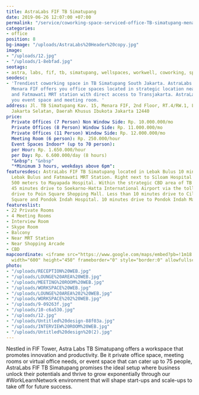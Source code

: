 ```yaml
---
title: AstraLabs FIF TB Simatupang
date: 2019-06-26 12:07:00 +07:00
permalink: "/service/coworking-space-serviced-office-TB-simatupang-menara-FIF-jakarta.html"
categories:
- office
position: 8
bg-image: "/uploads/AstraLabs%20Header%20copy.jpg"
image:
- "/uploads/12.jpg"
- "/uploads/1-8ebfad.jpg"
seotags:
- astra, labs, fif, tb, simatupang, wellspaces, workwell, coworking, space, jakarta
seodesc:
- 'Trendiest coworking space in TB Simatupang South Jakarta. AstraLabs TB Simatupang
  Menara FIF offers you office spaces located in strategic location near Lebak Bulus
  and Fatmawati MRT station with direct access to Transjakarta. AstraLabs also offer
  you event space and meeting room. '
address: Jl. TB Simatupang Kav. 15, Menara FIF, 2nd Floor, RT.4/RW.1, Lb. Bulus, Cilandak,
  Jakarta Selatan, Daerah Khusus Ibukota Jakarta 12440
price:
  Private Offices (7 Person) Non Window Side: Rp. 10.000.000/mo
  Private Offices (8 Person) Window Side: Rp. 11.000.000/mo
  Private Offices (11 Person) Window Side: Rp. 12.000.000/mo
  Meeting Room (6 person): Rp. 250.000/hour
  Event Spaces Indoor* (up to 70 person): 
  per Hour: Rp. 1.650.000/hour
  per Day: Rp. 6.600.000/day (8 hours)
  "&nbsp": "&nbsp"
  "*Minimum 3 hours, weekdays above 6pm": 
featuresdesc: AstraLabs FIF TB Simatupang located in Lebak Bulus 10 minutes walk to
  Lebak Bulus and Fatmawati MRT Station. Right next to Siloam Hospital and South Quarter
  500 meters to Mayapada Hospital. Within the strategic CBD area of TB Simatupang.
  45 minutes drive to Soekarno-Hatta International Airport via the toll road. 5 minutes
  drive to Poin Square Shopping Mall. Less than 10 minutes drive to Cilandak Town
  Square and Pondok Indah Hospital. 10 minutes drive to Pondok Indah Mall.
featureslist:
- 22 Private Rooms
- 4 Meeting Rooms
- Interview Room
- Skype Room
- Balcony
- Near MRT Station
- Near Shopping Arcade
- CBD
mapcoordinate: <iframe src="https://www.google.com/maps/embed?pb=!1m18!1m12!1m3!1d7931.578989463437!2d106.78171702418815!3d-6.291374631786165!2m3!1f0!2f0!3f0!3m2!1i1024!2i768!4f13.1!3m3!1m2!1s0x2e69f116aaf251b7%3A0xd86d4431f2513095!2sAstra+Labs+FIF+TB+Simatupang+Coworking+Space+%26+Serviced+Office+by+wellspaces.co!5e0!3m2!1sid!2sid!4v1562057345523!5m2!1sid!2sid"
  width="600" height="450" frameborder="0" style="border:0" allowfullscreen></iframe>
photo:
- "/uploads/RECEPTION%20WEB.jpg"
- "/uploads/LOUNGE%20AREA%20WEB.jpg"
- "/uploads/MEETING%20ROOM%20WEB.jpg"
- "/uploads/WORKSPACE%20WEB.jpg"
- "/uploads/LOUNGE%20AREA%202%20WEB.jpg"
- "/uploads/WORKSPACE%202%20WEB.jpg"
- "/uploads/9-09263f.jpg"
- "/uploads/10-c6a530.jpg"
- "/uploads/12.jpg"
- "/uploads/Untitled%20design-88f03a.jpg"
- "/uploads/INTERVIEW%20ROOM%20WEB.jpg"
- "/uploads/Untitled%20design%20(2).jpg"
---
```


Nestled in FIF Tower, Astra Labs TB Simatupang offers a workspace that promotes innovation and productivity. Be it private office space, meeting rooms or virtual office needs, or event space that can cater up to 75 people, AstraLabs FIF TB Simatupang promises the ideal setup where business unlock their potentials and thrive to grow exponentially through our #WorkLearnNetwork environment that will shape start-ups and scale-ups to take off for future success.